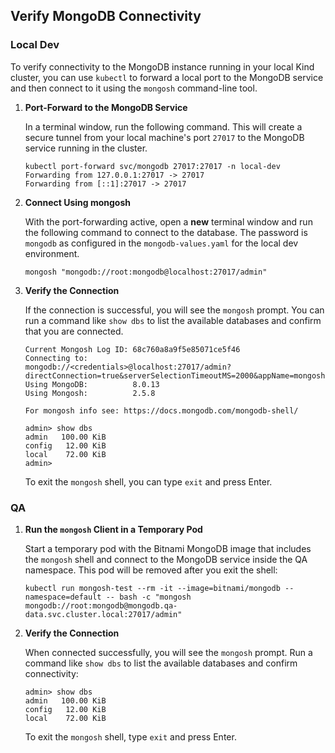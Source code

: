 ## Verify MongoDB Connectivity

### Local Dev

To verify connectivity to the MongoDB instance running in your local Kind cluster, you can use
`kubectl` to forward a local port to the MongoDB service and then connect to it using the `mongosh`
command-line tool.

1. **Port-Forward to the MongoDB Service**

   In a terminal window, run the following command. This will create a secure tunnel from your local
   machine's port `27017` to the MongoDB service running in the cluster.

    ```shell
    kubectl port-forward svc/mongodb 27017:27017 -n local-dev
    Forwarding from 127.0.0.1:27017 -> 27017
    Forwarding from [::1]:27017 -> 27017
    ```

2. **Connect Using mongosh**

   With the port-forwarding active, open a **new** terminal window and run the following command to
   connect to the database. The password is `mongodb` as configured in the
   `mongodb-values.yaml` for the local dev environment.

    ```shell
    mongosh "mongodb://root:mongodb@localhost:27017/admin"
    ```

3. **Verify the Connection**

   If the connection is successful, you will see the `mongosh` prompt. You can run a command like
   `show dbs` to list the available databases and confirm that you are connected.

    ```shell
    Current Mongosh Log ID: 68c760a8a9f5e85071ce5f46
    Connecting to:          mongodb://<credentials>@localhost:27017/admin?directConnection=true&serverSelectionTimeoutMS=2000&appName=mongosh+2.5.8
    Using MongoDB:          8.0.13
    Using Mongosh:          2.5.8
    
    For mongosh info see: https://docs.mongodb.com/mongodb-shell/
    
    admin> show dbs
    admin   100.00 KiB
    config   12.00 KiB
    local    72.00 KiB
    admin>
    ```

   To exit the `mongosh` shell, you can type `exit` and press Enter.

### QA

1. **Run the `mongosh` Client in a Temporary Pod**

   Start a temporary pod with the Bitnami MongoDB image that includes the `mongosh` shell and
   connect to the MongoDB service inside the QA namespace. This pod will be removed after you exit
   the shell:

    ```shell
    kubectl run mongosh-test --rm -it --image=bitnami/mongodb --namespace=default -- bash -c "mongosh mongodb://root:mongodb@mongodb.qa-data.svc.cluster.local:27017/admin"
    ```

3. **Verify the Connection**

   When connected successfully, you will see the `mongosh` prompt. Run a command like `show dbs` to
   list the available databases and confirm connectivity:

    ```shell
    admin> show dbs
    admin   100.00 KiB
    config   12.00 KiB
    local    72.00 KiB
    ```

   To exit the `mongosh` shell, type `exit` and press Enter.
